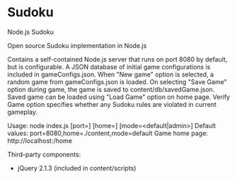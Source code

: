 # Sudoku
Node.js Sudoku

Open source Sudoku implementation in Node.js

Contains a self-contained Node.js server that runs on port 8080 by default, but is configurable.
A JSON database of initial game configurations is included in gameConfigs.json.
When "New game" option is selected, a random game from gameConfigs.json is loaded.
On selecting "Save Game" option during game, the game is saved to content/db/savedGame.json.
Saved game can be loaded using "Load Game" option on home page.
Verify Game option specifies whether any Sudoku rules are violated in current gameplay.

Usage:
node index.js [port=<port>] [home=<dirname>] [mode=<default|admin>]
Default values: port=8080,home=./content,mode=default
Game home page: http://localhost:<port>/home

Third-party components:
* jQuery 2.1.3 (included in content/scripts)
